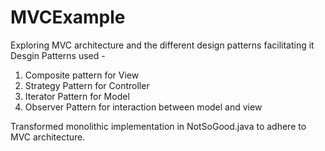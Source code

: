 # MVCExample
Exploring MVC architecture and the different design patterns facilitating it 
Desgin Patterns used - 

1. Composite pattern for View
2. Strategy Pattern for Controller
3. Iterator Pattern for Model
4. Observer Pattern for interaction between model and view

Transformed monolithic implementation in NotSoGood.java to adhere to MVC architecture.
